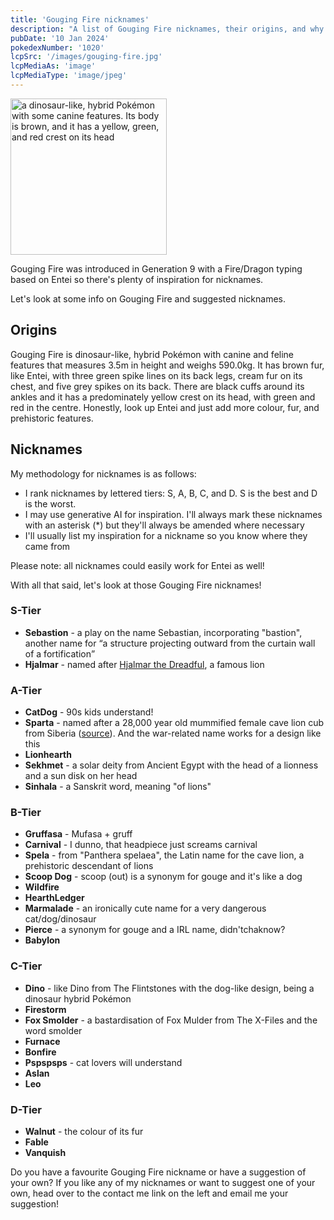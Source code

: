 ```yaml
---
title: 'Gouging Fire nicknames'
description: "A list of Gouging Fire nicknames, their origins, and why I think they're cool."
pubDate: '10 Jan 2024'
pokedexNumber: '1020'
lcpSrc: '/images/gouging-fire.jpg'
lcpMediaAs: 'image'
lcpMediaType: 'image/jpeg'
---
```


<div class="img-center"><img src="/images/gouging-fire.jpg" width="250px" height="250px" alt="a dinosaur-like, hybrid Pokémon with some canine features. Its body is brown, and it has a yellow, green, and red crest on its head"></div>

Gouging Fire was introduced in Generation 9 with a Fire/Dragon typing based on Entei so there's plenty of inspiration for nicknames.

Let's look at some info on Gouging Fire and suggested nicknames.

## Origins

Gouging Fire is dinosaur-like, hybrid Pokémon with canine and feline features that measures 3.5m in height and weighs 590.0kg. It has brown fur, like Entei, with three green spike lines on its back legs, cream fur on its chest, and five grey spikes on its back. There are black cuffs around its ankles and it has a predominately yellow crest on its head, with green and red in the centre. Honestly, look up Entei and just add more colour, fur, and prehistoric features.

## Nicknames

My methodology for nicknames is as follows:

* I rank nicknames by lettered tiers: S, A, B, C, and D. S is the best and D is the worst.
* I may use generative AI for inspiration. I'll always mark these nicknames with an asterisk (\*) but they'll always be amended where necessary
* I'll usually list my inspiration for a nickname so you know where they came from

Please note: all nicknames could easily work for Entei as well!

With all that said, let's look at those Gouging Fire nicknames!

### S-Tier

* **Sebastion** - a play on the name Sebastian, incorporating "bastion", another name for <q cite="https://en.wikipedia.org/wiki/Bastion">a structure projecting outward from the curtain wall of a fortification</q>
* **Hjalmar** - named after [Hjalmar the Dreadful](https://kopelion.org/lion/hjalmar/), a famous lion

### A-Tier

* **CatDog** - 90s kids understand!
* **Sparta** - named after a 28,000 year old mummified female cave lion cub from Siberia ([source](https://www.mdpi.com/2571-550X/4/3/24)). And the war-related name works for a design like this
* **Lionhearth**
* **Sekhmet** - a solar deity from Ancient Egypt with the head of a lionness and a sun disk on her head
* **Sinhala** - a Sanskrit word, meaning "of lions"

### B-Tier

* **Gruffasa** - Mufasa + gruff
* **Carnival** - I dunno, that headpiece just screams carnival
* **Spela** - from "Panthera spelaea", the Latin name for the cave lion, a prehistoric descendant of lions
* **Scoop Dog** - scoop (out) is a synonym for gouge and it's like a dog
* **Wildfire**
* **HearthLedger**
* **Marmalade** - an ironically cute name for a very dangerous cat/dog/dinosaur
* **Pierce** - a synonym for gouge and a IRL name, didn'tchaknow?
* **Babylon**

### C-Tier

* **Dino** - like Dino from The Flintstones with the dog-like design, being a dinosaur hybrid Pokémon
* **Firestorm**
* **Fox Smolder** - a bastardisation of Fox Mulder from The X-Files and the word smolder
* **Furnace**
* **Bonfire**
* **Pspspsps** - cat lovers will understand
* **Aslan**
* **Leo**

### D-Tier

* **Walnut** - the colour of its fur
* **Fable**
* **Vanquish**

Do you have a favourite Gouging Fire nickname or have a suggestion of your own? If you like any of my nicknames or want to suggest one of your own, head over to the contact me link on the left and email me your suggestion!